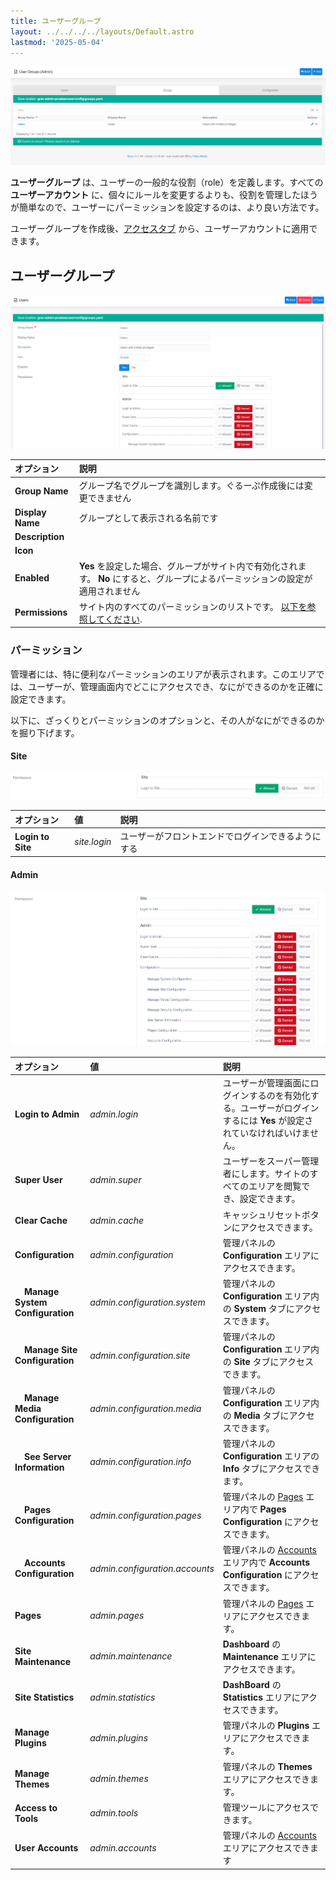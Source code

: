 ```yaml
---
title: ユーザーグループ
layout: ../../../../layouts/Default.astro
lastmod: '2025-05-04'
---
```

![Group Listing](accounts-groups1.png)

**ユーザーグループ** は、ユーザーの一般的な役割（role）を定義します。すべての **ユーザーアカウント** に、個々にルールを変更するよりも、役割を管理したほうが簡単なので、ユーザーにパーミッションを設定するのは、より良い方法です。

 ユーザーグループを作成後、[アクセスタブ](../01.users/#access-tab) から、ユーザーアカウントに適用できます。

<h2 id="user-group">ユーザーグループ</h2>

![Edit Group](accounts-groups2.png)

| オプション | 説明 |
| :-----    | :----- |
| **Group Name** | グループ名でグループを識別します。ぐるーぷ作成後には変更できません |
| **Display Name** | グループとして表示される名前です |
| **Description** |  |
| **Icon** |  |
| **Enabled** | **Yes** を設定した場合、グループがサイト内で有効化されます。 **No** にすると、グループによるパーミッションの設定が適用されません |
| **Permissions** | サイト内のすべてのパーミッションのリストです。 [以下を参照してください](#permissions). |

<h3 id="permissions">パーミッション</h3>

管理者には、特に便利なパーミッションのエリアが表示されます。このエリアでは、ユーザーが、管理画面内でどこにアクセスでき、なにができるのかを正確に設定できます。

以下に、ざっくりとパーミッションのオプションと、その人がなにができるのかを掘り下げます。

#### Site

![Site Permissions](accounts-groups3.png)


| オプション | 値 | 説明 |
| :----- | :----- | :-----  |
| **Login to Site**  | *site.login*  | ユーザーがフロントエンドでログインできるようにする |


#### Admin

![Admin Permissions](accounts-groups3b.png)


| オプション | 値 | 説明 |
| :----- | :----- | :-----  |
| **Login to Admin**  | *admin.login*  | ユーザーが管理画面にログインするのを有効化する。ユーザーがログインするには **Yes** が設定されていなければいけません。 |
| **Super User** | *admin.super* | ユーザーをスーパー管理者にします。サイトのすべてのエリアを閲覧でき、設定できます。 |
| **Clear Cache**  | *admin.cache* | キャッシュリセットボタンにアクセスできます。 |
| **Configuration** | *admin.configuration* | 管理パネルの **Configuration** エリアにアクセスできます。 |
| &nbsp; &nbsp; **Manage System Configuration** | *admin.configuration.system* | 管理パネルの **Configuration** エリア内の **System** タブにアクセスできます。 |
| &nbsp; &nbsp; **Manage Site Configuration**  | *admin.configuration.site*    | 管理パネルの **Configuration** エリア内の **Site** タブにアクセスできます。 |
| &nbsp; &nbsp; **Manage Media Configuration** | *admin.configuration.media*   | 管理パネルの **Configuration** エリア内の **Media** タブにアクセスできます。 |
| &nbsp; &nbsp; **See Server Information** | *admin.configuration.info* | 管理パネルの **Configuration** エリアの **Info** タブにアクセスできます。 |
| &nbsp; &nbsp; **Pages Configuration** | *admin.configuration.pages*   | 管理パネルの  [Pages](../../03.page/05.configuration/) エリア内で **Pages Configuration** にアクセスできます。 |
| &nbsp; &nbsp; **Accounts Configuration** | *admin.configuration.accounts*   | 管理パネルの  [Accounts](../03.configuration/) エリア内で **Accounts Configuration** にアクセスできます。 |
| **Pages**                             | *admin.pages*                 | 管理パネルの  [Pages](../../03.page/) エリアにアクセスできます。 |
| **Site Maintenance**                  | *admin.maintenance*           | **Dashboard** の **Maintenance** エリアにアクセスできます。 |
| **Site Statistics**                   | *admin.statistics*            | **DashBoard** の **Statistics** エリアにアクセスできます。 |
| **Manage Plugins**                    | *admin.plugins*               | 管理パネルの **Plugins** エリアにアクセスできます。 |
| **Manage Themes**                     | *admin.themes*                | 管理パネルの **Themes** エリアにアクセスできます。 |
| **Access to Tools**                   | *admin.tools*                 | 管理ツールにアクセスできます。 |
| **User Accounts**                     | *admin.accounts*              | 管理パネルの  [Accounts](../) エリアにアクセスできます |


